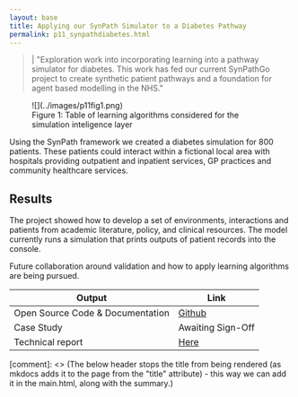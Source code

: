```yaml
---
layout: base
title: Applying our SynPath Simulator to a Diabetes Pathway 
permalink: p11_synpathdiabetes.html
---
```


> | "Exploration work into incorporating learning into a pathway simulator for diabetes.  This work has fed our current SynPathGo project to create synthetic patient pathways and a foundation for agent based modelling in the NHS."   

<figure markdown>
![](../images/p11fig1.png)
<figcaption>Figure 1: Table of learning algorithms considered for the simulation inteligence layer </figcaption>
</figure>

Using the SynPath framework we created a diabetes simulation for 800 patients.  These patients could interact within a fictional local area with hospitals providing outpatient and inpatient services, GP practices and community healthcare services.  

## Results 

The project showed how to develop a set of environments, interactions and patients from academic literature, policy, and clinical resources. The model currently runs a simulation that prints outputs of patient records into the console. 

Future collaboration around validation and how to apply learning algorithms are being pursued. 

| Output | Link | 
| ---- | ---- |
| Open Source Code & Documentation | [Github](https://github.com/nhsx/SynPath_Diabetes) |
| Case Study | Awaiting Sign-Off |
| Technical report | [Here](https://github.com/nhsx/SynPath_Diabetes/blob/main/t2dm/reports/Technical%20Report%20(SynPath%20Diabetes)%20v1.pdf) |

[comment]: <> (The below header stops the title from being rendered (as mkdocs adds it to the page from the "title" attribute) - this way we can add it in the main.html, along with the summary.)
#